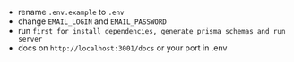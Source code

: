 - rename `.env.example` to `.env`
- change `EMAIL_LOGIN` and `EMAIL_PASSWORD`
- run `first for install dependencies, generate prisma schemas and run server`
- docs on `http://localhost:3001/docs` or your port in .env

